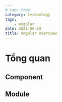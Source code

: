 ```yaml
---
# top: true
category: technology
tags:
    - angular
date: 2021-06-19
title: Angular Overview
---
```


# Tổng quan
<TOC />

## Component
## Module